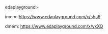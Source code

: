 edaplayground:-

imem: https://www.edaplayground.com/x/shs6

dmem: https://www.edaplayground.com/x/vxXQ
